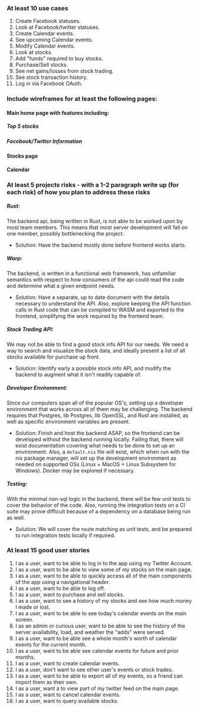 ### At least 10 use cases

1. Create Facebook statuses.
2. Look at Facebook/twitter statuses.
3. Create Calendar events.
4. See upcoming Calendar events.
5. Modify Calendar events.
6. Look at stocks.
7. Add "funds" required to buy stocks.
8. Purchase/Sell stocks.
9. See net gains/losses from stock trading.
10. See stock transaction history.
11. Log in via Facebook OAuth.

### Include wireframes for at least the following pages:
#### Main home page with features including:
        
##### Top 5 stocks

##### Facebook/Twitter Information

#### Stocks page

#### Calendar
    
    
    
### At least 5 projects risks - with a 1-2 paragraph write up (for each risk) of how you plan to address these risks
##### Rust:

The backend api, being written in Rust, is not able to be worked upon by most team members.
This means that most server development will fall on one member, possibly bottlenecking the project.
- Solution: Have the backend mostly done before frontend works starts.

##### Warp:

The backend, is written in a functional web framework, has unfamiliar semantics with respect to how consumers of the api could read the code and determine what a given endpoint needs.
- Solution: Have a separate, up to date document with the details necessary to understand the API. Also, explore keeping the API function calls in Rust code that can be compiled to WASM and exported to the frontend, simplifying the work required by the frontend team.

##### Stock Trading API:

We may not be able to find a good stock info API for our needs.
We need a way to search and visualize the stock data, and ideally present a list of all stocks available for purchase up front.
- Solution: Identify early a possible stock info API, and modify the backend to augment what it isn't readily capable of.

##### Developer Environment:

Since our computers span all of the popular OS's, setting up a developer environment that works across all of them may be challenging. The backend requires that Postgres, lib Postgres, lib OpenSSL, and Rust are installed, as well as specific environment variables are present.
- Solution: Finish and host the backend ASAP, so the frontend can be developed without the backend running locally.
Failing that, there will exist documentation covering what needs to be done to set up an environment.
Also, a `default.nix` file will exist, which when run with the nix package manager, will set up the development environment as needed on supported OSs (Linux + MacOS + Linux Subsystem for Windows).
Docker may be explored if necessary.

##### Testing:
With the minimal non-sql logic in the backend, there will be few unit tests to cover the behavior of the code.
Also, running the integration tests on a CI suite may prove difficult because of a dependency on a database being run as well.
- Solution: We will cover the route matching as unit tests, and be prepared to run integration tests locally if required.




### At least 15 good user stories
1. I as a user, want to be able to log in to the app using my Twitter Account.
2. I as a user, want to be able to view some of my stocks on the main page.
3. I as a user, want to be able to quickly access all of the main components of the app using a navigational header.
4. I as a user, want to be able to log off.
5. I as a user, want to purchase and sell stocks.
6. I as a user, want to see a history of my stocks and see how much money I made or lost.
7. I as a user, want to be able to see today's calendar events on the main screen.
8. I as an admin or curious user, want to be able to see the history of the server availability, load, and weather the "adds" were served.
9. I as a user, want to be able see a whole month's worth of calendar events for the current month.
9. I as a user, want to be able see calendar events for future and prior months.
10. I as a user, want to create calendar events.
11. I as a user, don't want to see other user's events or stock trades.
12. I as a user, want to be able to export all of my events, so a friend can import them as their own.
13. I as a user, want a to view part of my twitter feed on the main page.
14. I as a user, want to cancel calendar events.
15. I as a user, want to query available stocks.
